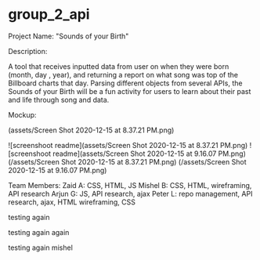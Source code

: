 # group_2_api

Project Name: "Sounds of your Birth"

Description:

A tool that receives inputted data from user on when they were born (month, day , year), and returning a report on what song was top of the Billboard charts that day.
Parsing different objects from several APIs, the Sounds of your Birth will be a fun activity for users to learn about their past and life through song and data.

Mockup:


(assets/Screen Shot 2020-12-15 at 8.37.21 PM.png)


![screenshoot readme](assets/Screen Shot 2020-12-15 at 8.37.21 PM.png)
![screenshoot readme](assets/Screen Shot 2020-12-15 at 9.16.07 PM.png)
(/assets/Screen Shot 2020-12-15 at 8.37.21 PM.png)
(/assets/Screen Shot 2020-12-15 at 9.16.07 PM.png)


Team Members:
Zaid A: CSS, HTML, JS
Mishel B: CSS, HTML, wireframing, API research
Arjun G: JS, API research, ajax
Peter L: repo management, API research, ajax, HTML wireframing, CSS


testing again

testing again again

testing again mishel 